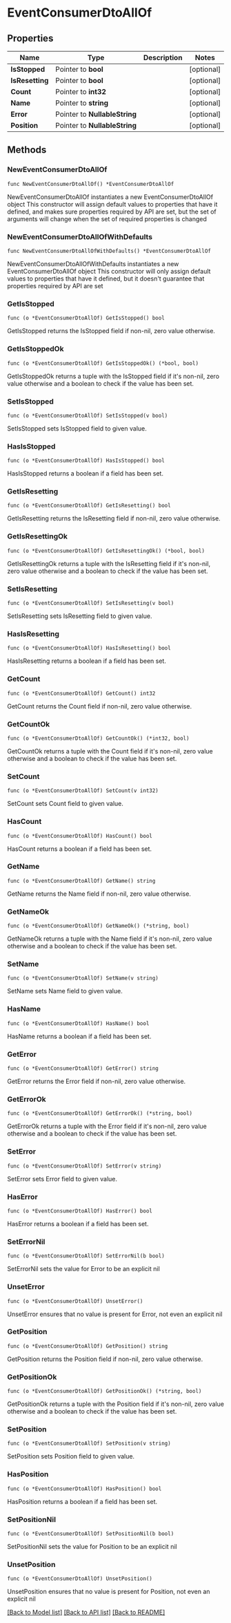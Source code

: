 # EventConsumerDtoAllOf

## Properties

Name | Type | Description | Notes
------------ | ------------- | ------------- | -------------
**IsStopped** | Pointer to **bool** |  | [optional] 
**IsResetting** | Pointer to **bool** |  | [optional] 
**Count** | Pointer to **int32** |  | [optional] 
**Name** | Pointer to **string** |  | [optional] 
**Error** | Pointer to **NullableString** |  | [optional] 
**Position** | Pointer to **NullableString** |  | [optional] 

## Methods

### NewEventConsumerDtoAllOf

`func NewEventConsumerDtoAllOf() *EventConsumerDtoAllOf`

NewEventConsumerDtoAllOf instantiates a new EventConsumerDtoAllOf object
This constructor will assign default values to properties that have it defined,
and makes sure properties required by API are set, but the set of arguments
will change when the set of required properties is changed

### NewEventConsumerDtoAllOfWithDefaults

`func NewEventConsumerDtoAllOfWithDefaults() *EventConsumerDtoAllOf`

NewEventConsumerDtoAllOfWithDefaults instantiates a new EventConsumerDtoAllOf object
This constructor will only assign default values to properties that have it defined,
but it doesn't guarantee that properties required by API are set

### GetIsStopped

`func (o *EventConsumerDtoAllOf) GetIsStopped() bool`

GetIsStopped returns the IsStopped field if non-nil, zero value otherwise.

### GetIsStoppedOk

`func (o *EventConsumerDtoAllOf) GetIsStoppedOk() (*bool, bool)`

GetIsStoppedOk returns a tuple with the IsStopped field if it's non-nil, zero value otherwise
and a boolean to check if the value has been set.

### SetIsStopped

`func (o *EventConsumerDtoAllOf) SetIsStopped(v bool)`

SetIsStopped sets IsStopped field to given value.

### HasIsStopped

`func (o *EventConsumerDtoAllOf) HasIsStopped() bool`

HasIsStopped returns a boolean if a field has been set.

### GetIsResetting

`func (o *EventConsumerDtoAllOf) GetIsResetting() bool`

GetIsResetting returns the IsResetting field if non-nil, zero value otherwise.

### GetIsResettingOk

`func (o *EventConsumerDtoAllOf) GetIsResettingOk() (*bool, bool)`

GetIsResettingOk returns a tuple with the IsResetting field if it's non-nil, zero value otherwise
and a boolean to check if the value has been set.

### SetIsResetting

`func (o *EventConsumerDtoAllOf) SetIsResetting(v bool)`

SetIsResetting sets IsResetting field to given value.

### HasIsResetting

`func (o *EventConsumerDtoAllOf) HasIsResetting() bool`

HasIsResetting returns a boolean if a field has been set.

### GetCount

`func (o *EventConsumerDtoAllOf) GetCount() int32`

GetCount returns the Count field if non-nil, zero value otherwise.

### GetCountOk

`func (o *EventConsumerDtoAllOf) GetCountOk() (*int32, bool)`

GetCountOk returns a tuple with the Count field if it's non-nil, zero value otherwise
and a boolean to check if the value has been set.

### SetCount

`func (o *EventConsumerDtoAllOf) SetCount(v int32)`

SetCount sets Count field to given value.

### HasCount

`func (o *EventConsumerDtoAllOf) HasCount() bool`

HasCount returns a boolean if a field has been set.

### GetName

`func (o *EventConsumerDtoAllOf) GetName() string`

GetName returns the Name field if non-nil, zero value otherwise.

### GetNameOk

`func (o *EventConsumerDtoAllOf) GetNameOk() (*string, bool)`

GetNameOk returns a tuple with the Name field if it's non-nil, zero value otherwise
and a boolean to check if the value has been set.

### SetName

`func (o *EventConsumerDtoAllOf) SetName(v string)`

SetName sets Name field to given value.

### HasName

`func (o *EventConsumerDtoAllOf) HasName() bool`

HasName returns a boolean if a field has been set.

### GetError

`func (o *EventConsumerDtoAllOf) GetError() string`

GetError returns the Error field if non-nil, zero value otherwise.

### GetErrorOk

`func (o *EventConsumerDtoAllOf) GetErrorOk() (*string, bool)`

GetErrorOk returns a tuple with the Error field if it's non-nil, zero value otherwise
and a boolean to check if the value has been set.

### SetError

`func (o *EventConsumerDtoAllOf) SetError(v string)`

SetError sets Error field to given value.

### HasError

`func (o *EventConsumerDtoAllOf) HasError() bool`

HasError returns a boolean if a field has been set.

### SetErrorNil

`func (o *EventConsumerDtoAllOf) SetErrorNil(b bool)`

 SetErrorNil sets the value for Error to be an explicit nil

### UnsetError
`func (o *EventConsumerDtoAllOf) UnsetError()`

UnsetError ensures that no value is present for Error, not even an explicit nil
### GetPosition

`func (o *EventConsumerDtoAllOf) GetPosition() string`

GetPosition returns the Position field if non-nil, zero value otherwise.

### GetPositionOk

`func (o *EventConsumerDtoAllOf) GetPositionOk() (*string, bool)`

GetPositionOk returns a tuple with the Position field if it's non-nil, zero value otherwise
and a boolean to check if the value has been set.

### SetPosition

`func (o *EventConsumerDtoAllOf) SetPosition(v string)`

SetPosition sets Position field to given value.

### HasPosition

`func (o *EventConsumerDtoAllOf) HasPosition() bool`

HasPosition returns a boolean if a field has been set.

### SetPositionNil

`func (o *EventConsumerDtoAllOf) SetPositionNil(b bool)`

 SetPositionNil sets the value for Position to be an explicit nil

### UnsetPosition
`func (o *EventConsumerDtoAllOf) UnsetPosition()`

UnsetPosition ensures that no value is present for Position, not even an explicit nil

[[Back to Model list]](../README.md#documentation-for-models) [[Back to API list]](../README.md#documentation-for-api-endpoints) [[Back to README]](../README.md)


